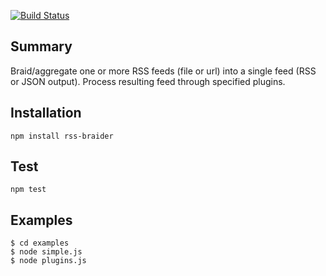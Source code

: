 [![Build Status](https://travis-ci.org/KQED/rss-braider.svg?branch=master)](https://travis-ci.org/KQED/rss-braider)

## Summary
Braid/aggregate one or more RSS feeds (file or url) into a single feed (RSS or JSON output). Process resulting feed through specified plugins.

## Installation
```
npm install rss-braider
```
## Test
`npm test`

## Examples
```
$ cd examples
$ node simple.js
$ node plugins.js
```

